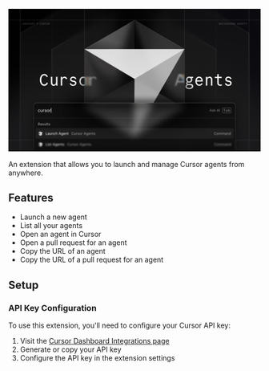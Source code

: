 ![Cursor Agents](./media/cursor.jpg)

An extension that allows you to launch and manage Cursor agents from anywhere.

## Features

- Launch a new agent
- List all your agents
- Open an agent in Cursor
- Open a pull request for an agent
- Copy the URL of an agent
- Copy the URL of a pull request for an agent

## Setup

### API Key Configuration

To use this extension, you'll need to configure your Cursor API key:

1. Visit the [Cursor Dashboard Integrations page](https://cursor.com/dashboard?tab=integrations)
2. Generate or copy your API key
3. Configure the API key in the extension settings